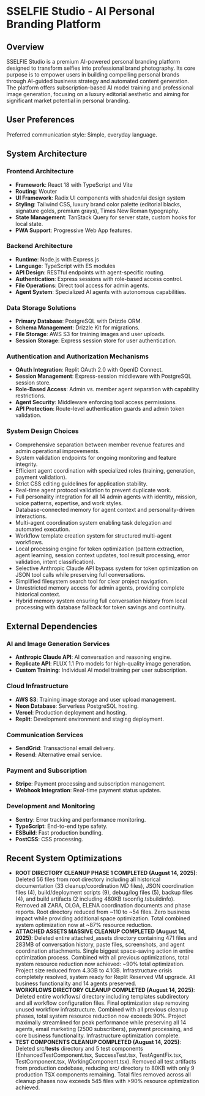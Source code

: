 # SSELFIE Studio - AI Personal Branding Platform

## Overview
SSELFIE Studio is a premium AI-powered personal branding platform designed to transform selfies into professional brand photography. Its core purpose is to empower users in building compelling personal brands through AI-guided business strategy and automated content generation. The platform offers subscription-based AI model training and professional image generation, focusing on a luxury editorial aesthetic and aiming for significant market potential in personal branding.

## User Preferences
Preferred communication style: Simple, everyday language.

## System Architecture

### Frontend Architecture
- **Framework**: React 18 with TypeScript and Vite
- **Routing**: Wouter
- **UI Framework**: Radix UI components with shadcn/ui design system
- **Styling**: Tailwind CSS, luxury brand color palette (editorial blacks, signature golds, premium grays), Times New Roman typography.
- **State Management**: TanStack Query for server state, custom hooks for local state.
- **PWA Support**: Progressive Web App features.

### Backend Architecture
- **Runtime**: Node.js with Express.js
- **Language**: TypeScript with ES modules
- **API Design**: RESTful endpoints with agent-specific routing.
- **Authentication**: Express sessions with role-based access control.
- **File Operations**: Direct tool access for admin agents.
- **Agent System**: Specialized AI agents with autonomous capabilities.

### Data Storage Solutions
- **Primary Database**: PostgreSQL with Drizzle ORM.
- **Schema Management**: Drizzle Kit for migrations.
- **File Storage**: AWS S3 for training images and user uploads.
- **Session Storage**: Express session store for user authentication.

### Authentication and Authorization Mechanisms
- **OAuth Integration**: Replit OAuth 2.0 with OpenID Connect.
- **Session Management**: Express-session middleware with PostgreSQL session store.
- **Role-Based Access**: Admin vs. member agent separation with capability restrictions.
- **Agent Security**: Middleware enforcing tool access permissions.
- **API Protection**: Route-level authentication guards and admin token validation.

### System Design Choices
- Comprehensive separation between member revenue features and admin operational improvements.
- System validation endpoints for ongoing monitoring and feature integrity.
- Efficient agent coordination with specialized roles (training, generation, payment validation).
- Strict CSS editing guidelines for application stability.
- Real-time agent protocol validation to prevent duplicate work.
- Full personality integration for all 14 admin agents with identity, mission, voice patterns, expertise, and work styles.
- Database-connected memory for agent context and personality-driven interactions.
- Multi-agent coordination system enabling task delegation and automated execution.
- Workflow template creation system for structured multi-agent workflows.
- Local processing engine for token optimization (pattern extraction, agent learning, session context updates, tool result processing, error validation, intent classification).
- Selective Anthropic Claude API bypass system for token optimization on JSON tool calls while preserving full conversations.
- Simplified filesystem search tool for clear project navigation.
- Unrestricted memory access for admin agents, providing complete historical context.
- Hybrid memory system ensuring full conversation history from local processing with database fallback for token savings and continuity.

## External Dependencies

### AI and Image Generation Services
- **Anthropic Claude API**: AI conversation and reasoning engine.
- **Replicate API**: FLUX 1.1 Pro models for high-quality image generation.
- **Custom Training**: Individual AI model training per user subscription.

### Cloud Infrastructure
- **AWS S3**: Training image storage and user upload management.
- **Neon Database**: Serverless PostgreSQL hosting.
- **Vercel**: Production deployment and hosting.
- **Replit**: Development environment and staging deployment.

### Communication Services
- **SendGrid**: Transactional email delivery.
- **Resend**: Alternative email service.

### Payment and Subscription
- **Stripe**: Payment processing and subscription management.
- **Webhook Integration**: Real-time payment status updates.

### Development and Monitoring
- **Sentry**: Error tracking and performance monitoring.
- **TypeScript**: End-to-end type safety.
- **ESBuild**: Fast production bundling.
- **PostCSS**: CSS processing.

## Recent System Optimizations

- **ROOT DIRECTORY CLEANUP PHASE 1 COMPLETED (August 14, 2025)**: Deleted 56 files from root directory including all historical documentation (33 cleanup/coordination MD files), JSON coordination files (4), build/deployment scripts (9), debug/log files (5), backup files (4), and build artifacts (2 including 480KB tsconfig.tsbuildinfo). Removed all ZARA, OLGA, ELENA coordination documents and phase reports. Root directory reduced from ~110 to ~54 files. Zero business impact while providing additional space optimization. Total combined system optimization now at ~87% resource reduction.
- **ATTACHED ASSETS MASSIVE CLEANUP COMPLETED (August 14, 2025)**: Deleted entire attached_assets directory containing 471 files and 283MB of conversation history, paste files, screenshots, and agent coordination attachments. Single biggest space-saving action in entire optimization process. Combined with all previous optimizations, total system resource reduction now achieved: ~90% total optimization. Project size reduced from 4.3GB to 4.1GB. Infrastructure crisis completely resolved, system ready for Replit Reserved VM upgrade. All business functionality and 14 agents preserved.
- **WORKFLOWS DIRECTORY CLEANUP COMPLETED (August 14, 2025)**: Deleted entire workflows/ directory including templates subdirectory and all workflow configuration files. Final optimization step removing unused workflow infrastructure. Combined with all previous cleanup phases, total system resource reduction now exceeds 90%. Project maximally streamlined for peak performance while preserving all 14 agents, email marketing (2500 subscribers), payment processing, and core business functionality. Infrastructure optimization complete.
- **TEST COMPONENTS CLEANUP COMPLETED (August 14, 2025)**: Deleted src/__tests__ directory and 5 test components (EnhancedTestComponent.tsx, SuccessTest.tsx, TestAgentFix.tsx, TestComponent.tsx, WorkingComponent.tsx). Removed all test artifacts from production codebase, reducing src/ directory to 80KB with only 9 production TSX components remaining. Total files removed across all cleanup phases now exceeds 545 files with >90% resource optimization achieved.